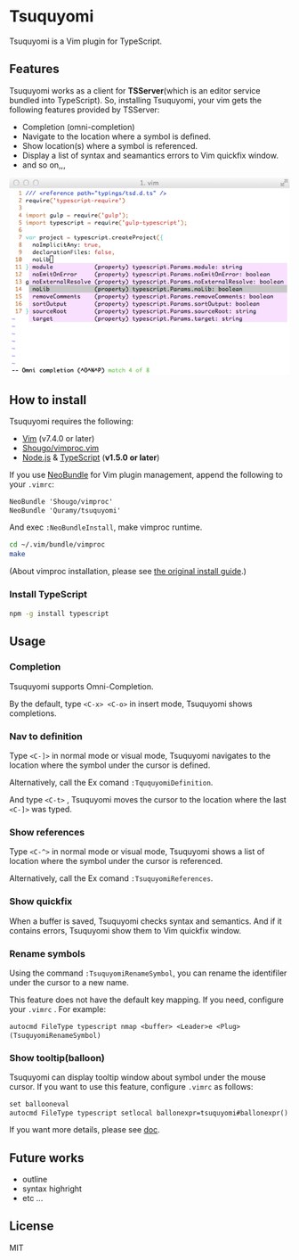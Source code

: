 # Tsuquyomi

Tsuquyomi is a Vim plugin for TypeScript.

## Features

Tsuquyomi works as a client for **TSServer**(which is an editor service bundled into TypeScript).
So, installing Tsuquyomi, your vim gets the following features provided by TSServer:

+ Completion (omni-completion)
+ Navigate to the location where a symbol is defined.
+ Show location(s) where a symbol is referenced.
+ Display a list of syntax and seamantics errors to Vim quickfix window.
+ and so on,,,

![capture](capt_comp.png)

## How to install
Tsuquyomi requires the following:

+ [Vim](http://www.vim.org/) (v7.4.0 or later)
+ [Shougo/vimproc.vim](https://github.com/Shougo/vimproc.vim)
+ [Node.js](https://nodejs.org/) & [TypeScript](https://github.com/Microsoft/TypeScript) (**v1.5.0 or later**)

If you use [NeoBundle](https://github.com/Shougo/neobundle.vim) for Vim plugin management, append the following to your `.vimrc`:

```vim
NeoBundle 'Shougo/vimproc'
NeoBundle 'Quramy/tsuquyomi'
```

And exec `:NeoBundleInstall`, make vimproc runtime.

```bash
cd ~/.vim/bundle/vimproc
make
```

(About vimproc installation, please see [the original install guide](https://github.com/Shougo/vimproc.vim#install).)

### Install TypeScript

```bash
npm -g install typescript
```

## Usage

### Completion
Tsuquyomi supports Omni-Completion.

By the default, type `<C-x> <C-o>` in insert mode, Tsuquyomi shows completions.

### Nav to definition
Type `<C-]>` in normal mode or visual mode, Tsuquyomi navigates to the location where the symbol under the cursor is defined.

Alternatively, call the Ex comand `:TququyomiDefinition`.

And type `<C-t>` , Tsuquyomi moves the cursor to the location where the last `<C-]>` was typed.

### Show references
Type `<C-^>` in normal mode or visual mode, Tsuquyomi shows a list of location where the symbol under the cursor is referenced.

Alternatively, call the Ex comand `:TsuquyomiReferences`.

### Show quickfix
When a buffer is saved, Tsuquyomi checks syntax and semantics.
And if it contains errors, Tsuquyomi show them to Vim quickfix window.

### Rename symbols

Using the command `:TsuquyomiRenameSymbol`, you can rename the identifiler under the cursor to a new name.

This feature does not have the default key mapping.
If you need, configure your `.vimrc` . For example: 

```vim
autocmd FileType typescript nmap <buffer> <Leader>e <Plug>(TsuquyomiRenameSymbol)
```

### Show tooltip(balloon)
Tsuquyomi can display tooltip window about symbol under the mouse cursor.
If you want to use this feature, configure `.vimrc` as follows:

```vim
set ballooneval
autocmd FileType typescript setlocal ballonexpr=tsuquyomi#ballonexpr()
```


If you want more details, please see [doc](doc/tsuquyomi.txt).

## Future works

+ outline 
+ syntax highright
+ etc ...

## License
MIT
